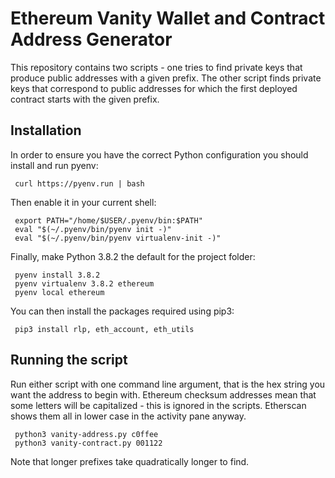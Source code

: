 # Ethereum Vanity Wallet and Contract Address Generator

This repository contains two scripts - one tries to find private keys that produce public addresses with a given prefix. The other script finds private keys that correspond to public addresses for which the first deployed contract starts with the given prefix.

## Installation
In order to ensure you have the correct Python configuration you should install and run pyenv:

     curl https://pyenv.run | bash

Then enable it in your current shell:

     export PATH="/home/$USER/.pyenv/bin:$PATH"
     eval "$(~/.pyenv/bin/pyenv init -)"
     eval "$(~/.pyenv/bin/pyenv virtualenv-init -)"

Finally, make Python 3.8.2 the default for the project folder:

     pyenv install 3.8.2
     pyenv virtualenv 3.8.2 ethereum
     pyenv local ethereum

You can then install the packages required using pip3:

     pip3 install rlp, eth_account, eth_utils

## Running the script

Run either script with one command line argument, that is the hex string you want the address to begin with. Ethereum checksum addresses mean that some letters will be capitalized - this is ignored in the scripts. Etherscan shows them all in lower case in the activity pane anyway.

     python3 vanity-address.py c0ffee
     python3 vanity-contract.py 001122

Note that longer prefixes take quadratically longer to find.

